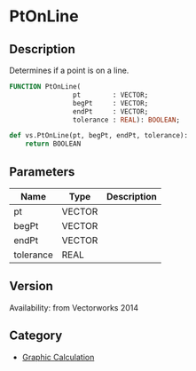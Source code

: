 # PtOnLine

## Description
Determines if a point is on a line.

```pascal
FUNCTION PtOnLine(
				pt        : VECTOR;
				begPt     : VECTOR;
				endPt     : VECTOR;
				tolerance : REAL): BOOLEAN;
```

```python
def vs.PtOnLine(pt, begPt, endPt, tolerance):
    return BOOLEAN
```

## Parameters
|Name|Type|Description|
|---|---|---|
|pt|VECTOR|   |
|begPt|VECTOR|   |
|endPt|VECTOR|   |
|tolerance|REAL|   |

## Version
Availability: from Vectorworks 2014

## Category
* [Graphic Calculation](../Categories/Graphic%20Calculation.md)
